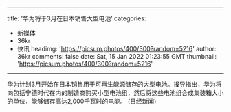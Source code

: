
---
title: '华为将于3月在日本销售大型电池'
categories: 
 - 新媒体
 - 36kr
 - 快讯
headimg: 'https://picsum.photos/400/300?random=5216'
author: 36kr
comments: false
date: Sat, 15 Jan 2022 01:23:55 GMT
thumbnail: 'https://picsum.photos/400/300?random=5216'
---

<div>   
华为计划3月开始在日本销售用于可再生能源储存的大型电池。报导指出，华为将向包括宁德时代在内的制造商购买小型电池组，然后将这些电池组合成集装箱大小的单位，能够储存高达2,000千瓦时的电能。 (日经新闻)  
</div>
            
